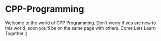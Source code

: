 # CPP-Programming
Welcome to the world of CPP Programming. Don't worry if you are new to this world, soon you'll be on the same page with others.
Come Lets Learn Together :)
